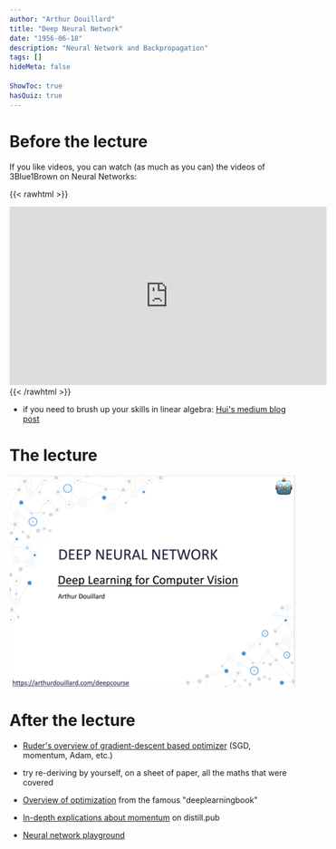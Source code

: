 ```yaml
---
author: "Arthur Douillard"
title: "Deep Neural Network"
date: "1956-06-18"
description: "Neural Network and Backpropagation"
tags: []
hideMeta: false

ShowToc: true
hasQuiz: true
---
```


# Before the lecture

If you like videos, you can watch (as much as you can) the videos of 3Blue1Brown
on Neural Networks:

{{< rawhtml >}}
<iframe width="560" height="315" src="https://www.youtube.com/embed/aircAruvnKk" title="YouTube video player" frameborder="0" allow="accelerometer; autoplay; clipboard-write; encrypted-media; gyroscope; picture-in-picture" allowfullscreen></iframe>
{{< /rawhtml >}}

- if you need to brush up your skills in linear algebra: [Hui's medium blog post](https://jonathan-hui.medium.com/machine-learning-linear-algebra-a5b1658f0151)

# The lecture

[![Front slide of the course](front.png)](/01_dnn.pdf)

# After the lecture

- [Ruder's overview of gradient-descent based optimizer](https://ruder.io/optimizing-gradient-descent/) (SGD, momentum, Adam, etc.)
- try re-deriving by yourself, on a sheet of paper, all the maths that were covered
- [Overview of optimization](https://www.deeplearningbook.org/contents/optimization.html) from the famous "deeplearningbook"
- [In-depth explications about momentum](https://distill.pub/2017/momentum/) on distill.pub

- [Neural network playground](https://playground.tensorflow.org/)
